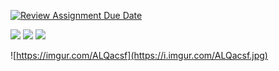 [![Review Assignment Due Date](https://classroom.github.com/assets/deadline-readme-button-8d59dc4de5201274e310e4c54b9627a8934c3b88527886e3b421487c677d23eb.svg)](https://classroom.github.com/a/gTiETg9a)

<img src="[https://imgur.com/ALQacsf](https://imgur.com/ALQacsf)" />
<img src="https://imgur.com/1QsKkND" />
<img src="https://imgur.com/1QsKkND" />

![https://imgur.com/ALQacsf](https://i.imgur.com/ALQacsf.jpg)
